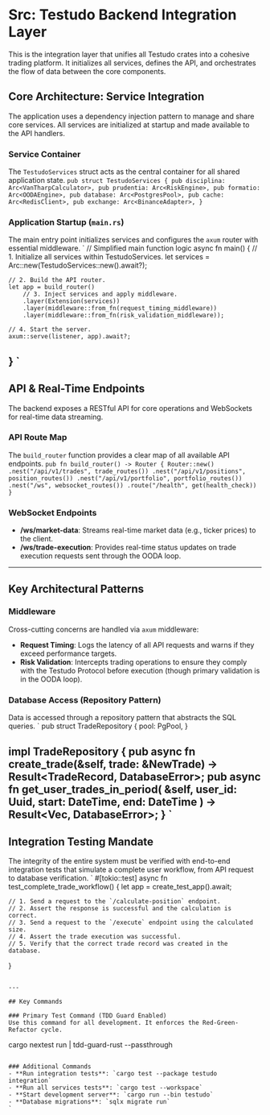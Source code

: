 # Src: Testudo Backend Integration Layer

This is the integration layer that unifies all Testudo crates into a cohesive trading platform. It initializes all services, defines the API, and orchestrates the flow of data between the core components.

## Core Architecture: Service Integration
The application uses a dependency injection pattern to manage and share core services. All services are initialized at startup and made available to the API handlers.

### Service Container
The `TestudoServices` struct acts as the central container for all shared application state.
`
pub struct TestudoServices {
    pub disciplina: Arc<VanTharpCalculator>,
    pub prudentia: Arc<RiskEngine>,
    pub formatio: Arc<OODAEngine>,
    pub database: Arc<PostgresPool>,
    pub cache: Arc<RedisClient>,
    pub exchange: Arc<BinanceAdapter>,
}
`
### Application Startup (`main.rs`)
The main entry point initializes services and configures the `axum` router with essential middleware.
`
// Simplified main function logic
async fn main() {
    // 1. Initialize all services within TestudoServices.
    let services = Arc::new(TestudoServices::new().await?);

    // 2. Build the API router.
    let app = build_router()
        // 3. Inject services and apply middleware.
        .layer(Extension(services))
        .layer(middleware::from_fn(request_timing_middleware))
        .layer(middleware::from_fn(risk_validation_middleware));

    // 4. Start the server.
    axum::serve(listener, app).await?;
}
`
---

## API & Real-Time Endpoints
The backend exposes a RESTful API for core operations and WebSockets for real-time data streaming.

### API Route Map
The `build_router` function provides a clear map of all available API endpoints.
`
pub fn build_router() -> Router {
    Router::new()
        .nest("/api/v1/trades", trade_routes())
        .nest("/api/v1/positions", position_routes())
        .nest("/api/v1/portfolio", portfolio_routes())
        .nest("/ws", websocket_routes())
        .route("/health", get(health_check))
}
`
### WebSocket Endpoints
-   **/ws/market-data**: Streams real-time market data (e.g., ticker prices) to the client.
-   **/ws/trade-execution**: Provides real-time status updates on trade execution requests sent through the OODA loop.

---

## Key Architectural Patterns

### Middleware
Cross-cutting concerns are handled via `axum` middleware:
-   **Request Timing**: Logs the latency of all API requests and warns if they exceed performance targets.
-   **Risk Validation**: Intercepts trading operations to ensure they comply with the Testudo Protocol before execution (though primary validation is in the OODA loop).

### Database Access (Repository Pattern)
Data is accessed through a repository pattern that abstracts the SQL queries.
`
pub struct TradeRepository {
    pool: PgPool,
}

impl TradeRepository {
    pub async fn create_trade(&self, trade: &NewTrade) -> Result<TradeRecord, DatabaseError>;
    pub async fn get_user_trades_in_period(
        &self, user_id: Uuid, start: DateTime<Utc>, end: DateTime<Utc>
    ) -> Result<Vec<TradeRecord>, DatabaseError>;
}
`
---

## Integration Testing Mandate
The integrity of the entire system must be verified with end-to-end integration tests that simulate a complete user workflow, from API request to database verification.
`
#[tokio::test]
async fn test_complete_trade_workflow() {
    let app = create_test_app().await;

    // 1. Send a request to the `/calculate-position` endpoint.
    // 2. Assert the response is successful and the calculation is correct.
    // 3. Send a request to the `/execute` endpoint using the calculated size.
    // 4. Assert the trade execution was successful.
    // 5. Verify that the correct trade record was created in the database.
}
```

---

## Key Commands

### Primary Test Command (TDD Guard Enabled)
Use this command for all development. It enforces the Red-Green-Refactor cycle.
```
cargo nextest run | tdd-guard-rust --passthrough
```

### Additional Commands
- **Run integration tests**: `cargo test --package testudo integration`
- **Run all services tests**: `cargo test --workspace`
- **Start development server**: `cargo run --bin testudo`
- **Database migrations**: `sqlx migrate run`
`
